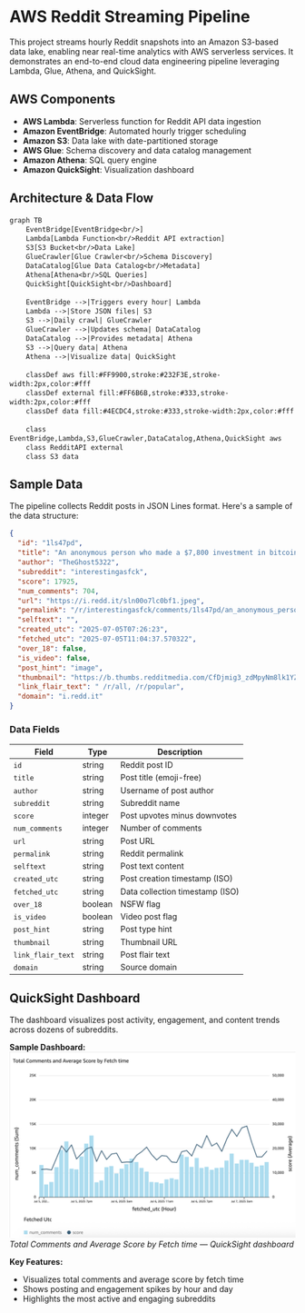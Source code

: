 # AWS Reddit Streaming Pipeline

This project streams hourly Reddit snapshots into an Amazon S3-based data lake, enabling near real-time analytics with AWS serverless services. It demonstrates an end-to-end cloud data engineering pipeline leveraging Lambda, Glue, Athena, and QuickSight.

## AWS Components

- **AWS Lambda**: Serverless function for Reddit API data ingestion
- **Amazon EventBridge**: Automated hourly trigger scheduling
- **Amazon S3**: Data lake with date-partitioned storage
- **AWS Glue**: Schema discovery and data catalog management
- **Amazon Athena**: SQL query engine
- **Amazon QuickSight**: Visualization dashboard

## Architecture & Data Flow

```mermaid
graph TB 
    EventBridge[EventBridge<br/>]
    Lambda[Lambda Function<br/>Reddit API extraction]
    S3[S3 Bucket<br/>Data Lake]
    GlueCrawler[Glue Crawler<br/>Schema Discovery]
    DataCatalog[Glue Data Catalog<br/>Metadata]
    Athena[Athena<br/>SQL Queries]
    QuickSight[QuickSight<br/>Dashboard]
    
    EventBridge -->|Triggers every hour| Lambda
    Lambda -->|Store JSON files| S3
    S3 -->|Daily crawl| GlueCrawler
    GlueCrawler -->|Updates schema| DataCatalog
    DataCatalog -->|Provides metadata| Athena
    S3 -->|Query data| Athena
    Athena -->|Visualize data| QuickSight
    
    classDef aws fill:#FF9900,stroke:#232F3E,stroke-width:2px,color:#fff
    classDef external fill:#FF6B6B,stroke:#333,stroke-width:2px,color:#fff
    classDef data fill:#4ECDC4,stroke:#333,stroke-width:2px,color:#fff
    
    class EventBridge,Lambda,S3,GlueCrawler,DataCatalog,Athena,QuickSight aws
    class RedditAPI external
    class S3 data
```

## Sample Data

The pipeline collects Reddit posts in JSON Lines format. Here's a sample of the data structure:

```json
{
  "id": "1ls47pd",
  "title": "An anonymous person who made a $7,800 investment in bitcoin in 2011 has just touched their wallet for the first time in 14 years… He's now worth $1.1 BILLION.",
  "author": "TheGhost5322",
  "subreddit": "interestingasfck",
  "score": 17925,
  "num_comments": 704,
  "url": "https://i.redd.it/sln00o7lc0bf1.jpeg",
  "permalink": "/r/interestingasfck/comments/1ls47pd/an_anonymous_person_who_made_a_7800_investment_in/",
  "selftext": "",
  "created_utc": "2025-07-05T07:26:23",
  "fetched_utc": "2025-07-05T11:04:37.570322",
  "over_18": false,
  "is_video": false,
  "post_hint": "image",
  "thumbnail": "https://b.thumbs.redditmedia.com/CfDjmig3_zdMpyNm8lk1YZMYF-ctB4cn6FSq8_h_7ac.jpg",
  "link_flair_text": " /r/all, /r/popular",
  "domain": "i.redd.it"
}
```

### Data Fields

| Field | Type | Description |
|-------|------|-------------|
| `id` | string | Reddit post ID |
| `title` | string | Post title (emoji-free) |
| `author` | string | Username of post author |
| `subreddit` | string | Subreddit name |
| `score` | integer | Post upvotes minus downvotes |
| `num_comments` | integer | Number of comments |
| `url` | string | Post URL |
| `permalink` | string | Reddit permalink |
| `selftext` | string | Post text content |
| `created_utc` | string | Post creation timestamp (ISO) |
| `fetched_utc` | string | Data collection timestamp (ISO) |
| `over_18` | boolean | NSFW flag |
| `is_video` | boolean | Video post flag |
| `post_hint` | string | Post type hint |
| `thumbnail` | string | Thumbnail URL |
| `link_flair_text` | string | Post flair text |
| `domain` | string | Source domain |

## QuickSight Dashboard
 The dashboard visualizes post activity, engagement, and content trends across dozens of subreddits.

**Sample Dashboard:**
![Total Comments and Average Score by Fetch time](images/Total_Comments_and_Average_Score_by_Fetch_time.png)
*Total Comments and Average Score by Fetch time — QuickSight dashboard*

**Key Features:**
- Visualizes total comments and average score by fetch time
- Shows posting and engagement spikes by hour and day
- Highlights the most active and engaging subreddits